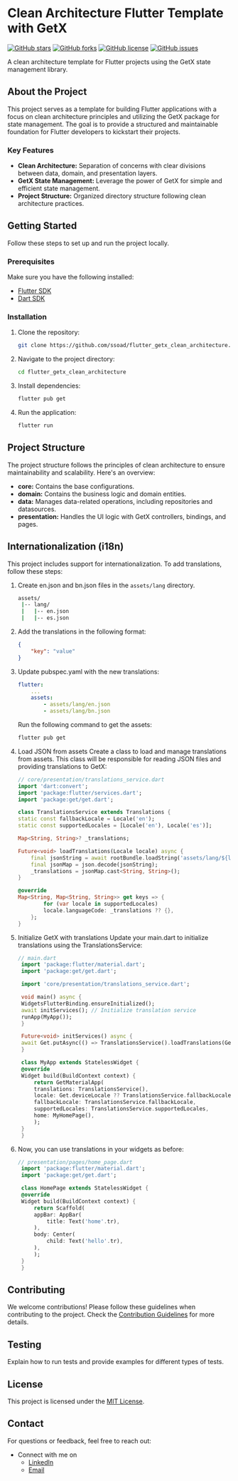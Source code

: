 # Clean Architecture Flutter Template with GetX

[![GitHub stars](https://img.shields.io/github/stars/ssoad/flutter_getx_clean_architecture.svg?style=flat-square)](https://github.com/ssoad/flutter_getx_clean_architecture/stargazers)
[![GitHub forks](https://img.shields.io/github/forks/ssoad/flutter_getx_clean_architecture.svg?style=flat-square)](https://github.com/ssoad/flutter_getx_clean_architecture/network)
[![GitHub license](https://img.shields.io/github/license/ssoad/flutter_getx_clean_architecture.svg?style=flat-square)](https://github.com/ssoad/flutter_getx_clean_architecture/blob/main/LICENSE)
[![GitHub issues](https://img.shields.io/github/issues/ssoad/flutter_getx_clean_architecture.svg?style=flat-square)](https://github.com/ssoad/flutter_getx_clean_architecture/issues)

A clean architecture template for Flutter projects using the GetX state management library.

## About the Project

This project serves as a template for building Flutter applications with a focus on clean architecture principles and utilizing the GetX package for state management. The goal is to provide a structured and maintainable foundation for Flutter developers to kickstart their projects.

### Key Features

- **Clean Architecture:** Separation of concerns with clear divisions between data, domain, and presentation layers.
- **GetX State Management:** Leverage the power of GetX for simple and efficient state management.
- **Project Structure:** Organized directory structure following clean architecture practices.

## Getting Started

Follow these steps to set up and run the project locally.

### Prerequisites

Make sure you have the following installed:

- [Flutter SDK](https://flutter.dev/docs/get-started/install)
- [Dart SDK](https://dart.dev/get-dart)

### Installation

1. Clone the repository:

    ```bash
    git clone https://github.com/ssoad/flutter_getx_clean_architecture.git
    ```

2. Navigate to the project directory:

    ```bash
    cd flutter_getx_clean_architecture
    ```

3. Install dependencies:

    ```bash
    flutter pub get
    ```

4. Run the application:

    ```bash
    flutter run
    ```

## Project Structure

The project structure follows the principles of clean architecture to ensure maintainability and scalability. Here's an overview:

- **core:** Contains the base configurations.
- **domain:** Contains the business logic and domain entities.
- **data:** Manages data-related operations, including repositories and datasources.
- **presentation:** Handles the UI logic with GetX controllers, bindings, and pages.

<!-- ## Usage

To utilize this template for your project, follow these steps:

1. Replace `your-username` and `your-project` with your GitHub username and project name.
2. Customize the project structure based on your specific requirements.
3. Build your features following clean architecture principles with GetX. -->

## Internationalization (i18n)

This project includes support for internationalization. To add translations, follow these steps:

1. Create en.json and bn.json files in the `assets/lang` directory. 
   ```bash
   assets/
    |-- lang/
    |   |-- en.json
    |   |-- es.json

2. Add the translations in the following format:

    ```json
    {
        "key": "value"
    }
    ```
3. Update pubspec.yaml with the new translations:

    ```yaml
    flutter:
        ...
        assets:
            - assets/lang/en.json
            - assets/lang/bn.json
    ```
    Run the following command to get the assets:
    ```bash
    flutter pub get
    ```
4. Load JSON from assets
   Create a class to load and manage translations from assets. This class will be responsible for reading JSON files and providing translations to GetX:
    ```dart
    // core/presentation/translations_service.dart
    import 'dart:convert';
    import 'package:flutter/services.dart';
    import 'package:get/get.dart';

    class TranslationsService extends Translations {
    static const fallbackLocale = Locale('en');
    static const supportedLocales = [Locale('en'), Locale('es')];

    Map<String, String>? _translations;

    Future<void> loadTranslations(Locale locale) async {
        final jsonString = await rootBundle.loadString('assets/lang/${locale.languageCode}.json');
        final jsonMap = json.decode(jsonString);
        _translations = jsonMap.cast<String, String>();
    }

    @override
    Map<String, Map<String, String>> get keys => {
            for (var locale in supportedLocales)
            locale.languageCode: _translations ?? {},
        };
    }
    ```
5. Initialize GetX with translations
   Update your main.dart to initialize translations using the TranslationsService:
   ```dart
   // main.dart
    import 'package:flutter/material.dart';
    import 'package:get/get.dart';

    import 'core/presentation/translations_service.dart';

    void main() async {
    WidgetsFlutterBinding.ensureInitialized();
    await initServices(); // Initialize translation service
    runApp(MyApp());
    }

    Future<void> initServices() async {
    await Get.putAsync(() => TranslationsService().loadTranslations(Get.deviceLocale ?? TranslationsService.fallbackLocale));
    }

    class MyApp extends StatelessWidget {
    @override
    Widget build(BuildContext context) {
        return GetMaterialApp(
        translations: TranslationsService(),
        locale: Get.deviceLocale ?? TranslationsService.fallbackLocale,
        fallbackLocale: TranslationsService.fallbackLocale,
        supportedLocales: TranslationsService.supportedLocales,
        home: MyHomePage(),
        );
    }
    }
    ```
6. Now, you can use translations in your widgets as before:
   ```dart
   // presentation/pages/home_page.dart
    import 'package:flutter/material.dart';
    import 'package:get/get.dart';

    class HomePage extends StatelessWidget {
    @override
    Widget build(BuildContext context) {
        return Scaffold(
        appBar: AppBar(
            title: Text('home'.tr),
        ),
        body: Center(
            child: Text('hello'.tr),
        ),
        );
    }
    }
   ```

   
## Contributing

We welcome contributions! Please follow these guidelines when contributing to the project. Check the [Contribution Guidelines](CONTRIBUTING.md) for more details.

## Testing

Explain how to run tests and provide examples for different types of tests.

## License

This project is licensed under the [MIT License](LICENSE).

## Contact

For questions or feedback, feel free to reach out:

- Connect with me on 
    - [LinkedIn](https://www.linkedin.com/in/mdsoad/)
    - [Email](mailto:mdsoad@gmail.com)
